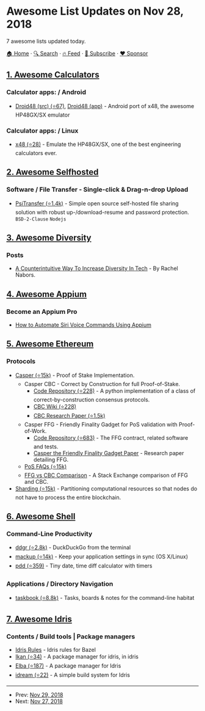 # Awesome List Updates on Nov 28, 2018

7 awesome lists updated today.

[🏠 Home](/README.md) · [🔍 Search](https://www.trackawesomelist.com/search/) · [🔥 Feed](https://www.trackawesomelist.com/rss.xml) · [📮 Subscribe](https://trackawesomelist.us17.list-manage.com/subscribe?u=d2f0117aa829c83a63ec63c2f&id=36a103854c) · [❤️  Sponsor](https://github.com/sponsors/theowenyoung)



## [1. Awesome Calculators](/content/xxczaki/awesome-calculators/README.md)

### Calculator apps: / Android

*   [Droid48 (src) (⭐67)](https://github.com/shagr4th/droid48/tree/master/app/src/main), [Droid48 (app)](https://play.google.com/store/apps/details?id=org.ab.x48) - Android port of x48, the awesome HP48GX/SX emulator

### Calculator apps: / Linux

*   [x48 (⭐28)](https://github.com/gwenhael-le-moine/x48) - Emulate the HP48GX/SX, one of the best engineering calculators ever.

## [2. Awesome Selfhosted](/content/awesome-selfhosted/awesome-selfhosted/README.md)

### Software / File Transfer - Single-click & Drag-n-drop Upload

*   [PsiTransfer (⭐1.4k)](https://github.com/psi-4ward/psitransfer) - Simple open source self-hosted file sharing solution with robust up-/download-resume and password protection. `BSD-2-Clause` `Nodejs`

## [3. Awesome Diversity](/content/folkswhocode/awesome-diversity/README.md)

### Posts

*   [A Counterintuitive Way To Increase Diversity In Tech](https://medium.com/@rachelnabors/a-counterintuitive-way-to-increase-diversity-in-tech-31aea2ce6a50) - By Rachel Nabors.

## [4. Awesome Appium](/content/SrinivasanTarget/awesome-appium/README.md)

### Become an Appium Pro

*   [How to Automate Siri Voice Commands Using Appium](https://appiumpro.com/editions/45)

## [5. Awesome Ethereum](/content/ttumiel/Awesome-Ethereum/README.md)

### Protocols

*   [Casper (⭐15k)](https://github.com/ethereum/wiki/wiki/Casper-Proof-of-Stake-compendium) - Proof of Stake Implementation.
    *   Casper CBC - Correct by Construction for full Proof-of-Stake.
        *   [Code Repository (⭐228)](https://github.com/ethereum/cbc-casper) - A python implementation of a class of correct-by-construction consensus protocols.
        *   [CBC Wiki (⭐228)](https://github.com/ethereum/cbc-casper/wiki)
        *   [CBC Research Paper (⭐1.5k)](https://github.com/ethereum/research/blob/master/papers/cbc-consensus/AbstractCBC.pdf)
    *   Casper FFG - Friendly Finality Gadget for PoS validation with Proof-of-Work.
        *   [Code Repository (⭐683)](https://github.com/ethereum/casper) - The FFG contract, related software and tests.
        *   [Casper the Friendly Finality Gadget Paper](https://arxiv.org/abs/1710.09437) - Research paper detailing FFG.
    *   [PoS FAQs (⭐15k)](https://github.com/ethereum/wiki/wiki/Proof-of-Stake-FAQs)
    *   [FFG vs CBC Comparison](https://ethereum.stackexchange.com/questions/31797/casper-ffg-vs-casper-ghost-cbc/31814#31814) - A Stack Exchange comparison of FFG and CBC.
*   [Sharding (⭐15k)](https://github.com/ethereum/wiki/wiki/Sharding-introduction-R\&D-compendium) - Partitioning computational resources so that nodes do not have to process the entire blockchain.

## [6. Awesome Shell](/content/alebcay/awesome-shell/README.md)

### Command-Line Productivity

*   [ddgr (⭐2.8k)](https://github.com/jarun/ddgr) - DuckDuckGo from the terminal
*   [mackup (⭐14k)](https://github.com/lra/mackup/) - Keep your application settings in sync (OS X/Linux)
*   [pdd (⭐359)](https://github.com/jarun/pdd) - Tiny date, time diff calculator with timers

### Applications / Directory Navigation

*   [taskbook (⭐8.8k)](https://github.com/klaussinani/taskbook) - Tasks, boards & notes for the command-line habitat

## [7. Awesome Idris](/content/joaomilho/awesome-idris/README.md)

### Contents / Build tools | Package managers

*   [Idris Rules](http://idris.build) - Idris rules for Bazel
*   [Ikan (⭐34)](https://github.com/idris-industry/ikan) - A package manager for idris, in idris
*   [Elba (⭐187)](https://github.com/elba/elba) - A package manager for Idris
*   [idream (⭐22)](https://github.com/idream-build/idream) - A simple build system for Idris

---

- Prev: [Nov 29, 2018](/content/2018/11/29/README.md)
- Next: [Nov 27, 2018](/content/2018/11/27/README.md)